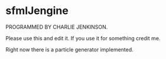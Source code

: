 # sfmlJengine

PROGRAMMED BY CHARLIE JENKINSON.

Please use this and edit it. If you use it for something credit me.

Right now there is a particle generator implemented.
